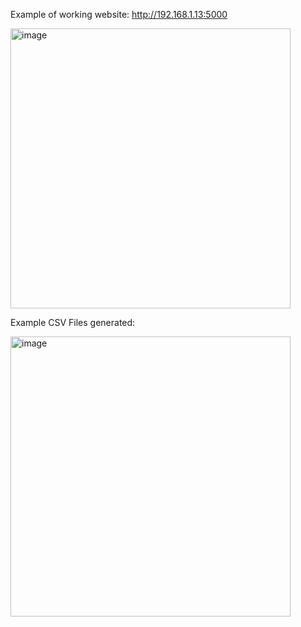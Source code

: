 Example of working website: http://192.168.1.13:5000

<img width="448" alt="image" src="https://github.com/user-attachments/assets/98d902db-4750-4517-9368-f1a73a7b0c81">


Example CSV Files generated:

<img width="448" alt="image" src="https://github.com/user-attachments/assets/9c8e1159-7d66-4753-8653-30af4bb7ec45">




